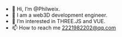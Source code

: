 - 👋 Hi, I’m @Philweix.
- 🌱 I am a web3D development engineer.
- 👀 I’m interested in THREE.JS and VUE.
- 📫 How to reach me 2221982202@qq.com

<!---
Philweix/Philweix is a ✨ special ✨ repository because its `README.md` (this file) appears on your GitHub profile.
You can click the Preview link to take a look at your changes.
--->
